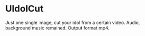 # UIdolCut
Just one single image, cut your idol from a certain video. Audio, background music remained. Output format mp4.
